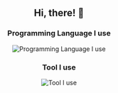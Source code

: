 <div align="center">

  ## Hi, there! 🫡

  ### Programming Language I use

  ![Programming Language I use](https://skillicons.dev/icons?i=cpp,python,rust,go,typescript)

  ### Tool I use

  ![Tool I use](https://skillicons.dev/icons?i=vscode,visualstudio,neovim)
 
</div>
